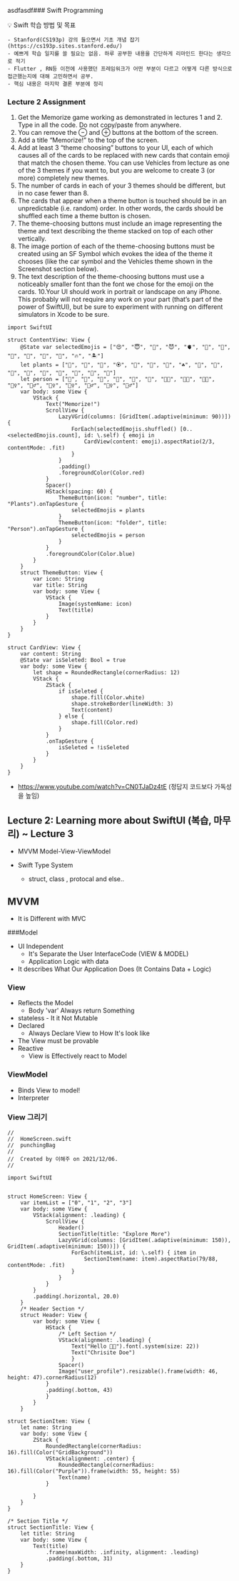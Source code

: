 asdfasdf### Swift Programming

<aside>
💡 Swift 학습 방법 및 목표 
</aside>

```
- Stanford(CS193p) 강의 들으면서 기초 개념 잡기 (https://cs193p.sites.stanford.edu/)
- 예쁘게 학습 일지를 쓸 필요는 없음. 하루 공부한 내용을 간단하게 리마인드 한다는 생각으로 적기
- Flutter , RN등 이전에 사용했던 프레임워크가 어떤 부분이 다르고 어떻게 다른 방식으로 접근했는지에 대해 고민하면서 공부.
- 핵심 내용은 마지막 결론 부분에 정리
```

### Lecture 2 Assignment
1. Get the Memorize game working as demonstrated in lectures 1 and 2. Type in all the
   code. Do not copy/paste from anywhere.
2. You can remove the ⊖ and ⊕ buttons at the bottom of the screen.
3. Add a title “Memorize!” to the top of the screen.
4. Add at least 3 “theme choosing” buttons to your UI, each of which causes all of the
   cards to be replaced with new cards that contain emoji that match the chosen theme.
   You can use Vehicles from lecture as one of the 3 themes if you want to, but you are
   welcome to create 3 (or more) completely new themes.
5. The number of cards in each of your 3 themes should be different, but in no case
   fewer than 8.
6. The cards that appear when a theme button is touched should be in an unpredictable
   (i.e. random) order. In other words, the cards should be shuffled each time a theme
   button is chosen.
7. The theme-choosing buttons must include an image representing the theme and text
   describing the theme stacked on top of each other vertically.
8. The image portion of each of the theme-choosing buttons must be created using an
   SF Symbol which evokes the idea of the theme it chooses (like the car symbol and the
   Vehicles theme shown in the Screenshot section below).
9. The text description of the theme-choosing buttons must use a noticeably smaller font
   than the font we chose for the emoji on the cards.
   10.Your UI should work in portrait or landscape on any iPhone. This probably will not
   require any work on your part (that’s part of the power of SwiftUI), but be sure to
   experiment with running on different simulators in Xcode to be sure.

```
import SwiftUI

struct ContentView: View {
    @State var selectedEmojis = ["😍", "😇", "👺", "😈", "🫀", "👹", "🤖", "🙊", "🦊", "🐊", "🌳", "🔥", "🏝️"]
    let plants = ["🌻", "💐", "🌸", "🏵", "🌹", "🌺", "🌾", "☘️", "🍈", "🍇", "🍃", "🍂", "🍁", "🍑", "🍐", "🍎", "🍍"]
    let person = ["👶", "👦", "🤹", "🧒", "🧑", "🧓", "👨‍🔬", "👩‍🔬", "👨‍💻", "🙇‍♀️", "🤦‍♂️", "🤦‍♀️", "💇‍♀️", "💇‍♂️", "💆‍♀️", "💆‍♂️"]
    var body: some View {
        VStack {
            Text("Memorize!")
            ScrollView {
                LazyVGrid(columns: [GridItem(.adaptive(minimum: 90))]) {
                    ForEach(selectedEmojis.shuffled() [0..<selectedEmojis.count], id: \.self) { emoji in
                        CardView(content: emoji).aspectRatio(2/3, contentMode: .fit)
                    }
                }
                .padding()
                .foregroundColor(Color.red)
            }
            Spacer()
            HStack(spacing: 60) {
                ThemeButton(icon: "number", title: "Plants").onTapGesture {
                    selectedEmojis = plants
                }
                ThemeButton(icon: "folder", title: "Person").onTapGesture {
                    selectedEmojis = person
                }
            }
            .foregroundColor(Color.blue)
        }
    }
    struct ThemeButton: View {
        var icon: String
        var title: String
        var body: some View {
            VStack {
                Image(systemName: icon)
                Text(title)
            }
        }
    }
}

struct CardView: View {
    var content: String
    @State var isSeleted: Bool = true
    var body: some View {
        let shape = RoundedRectangle(cornerRadius: 12)
        VStack {
            ZStack {
                if isSeleted {
                    shape.fill(Color.white)
                    shape.strokeBorder(lineWidth: 3)
                    Text(content)
                } else {
                    shape.fill(Color.red)
                }
            }
            .onTapGesture {
                isSeleted = !isSeleted
            }
        }
    }
}
```
+ https://www.youtube.com/watch?v=CN0TJaDz4tE (정답지 코드보다 가독성을 높임)




## Lecture 2: Learning more about SwiftUI (복습, 마무리) ~ Lecture 3 
- MVVM Model-View-ViewModel

- Swift Type System
  - struct, class , protocal and else..

## MVVM
 - It is Different with MVC

###Model
- UI Independent
  - It's Separate the User InterfaceCode (VIEW & MODEL)
  - Application Logic with data
- It describes What Our Application Does (It Contains Data + Logic)

### View
- Reflects the Model 
   - Body 'var' Always return Something
- stateless - It it Not Mutable
- Declared 
  - Always Declare View to How It's look like
- The View must be provable 
- Reactive
   - View is Effectively react to Model


### ViewModel
   - Binds View to model!
   - Interpreter



### View 그리기

```
//
//  HomeScreen.swift
//  punchingBag
//
//  Created by 이해주 on 2021/12/06.
//

import SwiftUI


struct HomeScreen: View {
    var itemList = ["0", "1", "2", "3"]
    var body: some View {
        VStack(alignment: .leading) {
            ScrollView {
                Header()
                SectionTitle(title: "Explore More")
                LazyVGrid(columns: [GridItem(.adaptive(minimum: 150)), GridItem(.adaptive(minimum: 150))]) {
                    ForEach(itemList, id: \.self) { item in
                        SectionItem(name: item).aspectRatio(79/88, contentMode: .fit)
                    }
                }
            }
        }
        .padding(.horizontal, 20.0)
    }
    /* Header Section */
    struct Header: View {
        var body: some View {
            HStack {
                /* Left Section */
                VStack(alignment: .leading) {
                    Text("Hello 👋🏻").font(.system(size: 22))
                    Text("Chrisite Doe")
                    }
                Spacer()
                Image("user_profile").resizable().frame(width: 46, height: 47).cornerRadius(12)
            }
            .padding(.bottom, 43)
            }
        }
    }

struct SectionItem: View {
    let name: String
    var body: some View {
        ZStack {
            RoundedRectangle(cornerRadius: 16).fill(Color("GridBackground"))
            VStack(alignment: .center) {
                RoundedRectangle(cornerRadius: 16).fill(Color("Purple")).frame(width: 55, height: 55)
                Text(name)
            }

        }
    }
}

/* Section Title */
struct SectionTitle: View {
    let title: String
    var body: some View {
        Text(title)
            .frame(maxWidth: .infinity, alignment: .leading)
            .padding(.bottom, 31)
    }
}


```